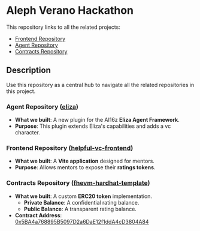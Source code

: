# Aleph Verano Hackathon

This repository links to all the related projects:

- [Frontend Repository](https://github.com/DavidZapataOh/helpful-vc-frontend)
- [Agent Repository](https://github.com/tomasCalletce/eliza)
- [Contracts Repository](https://github.com/DavidZapataOh/fhevm-hardhat-template)

## Description

Use this repository as a central hub to navigate all the related repositories in this project.

### Agent Repository ([eliza](https://github.com/tomasCalletce/eliza))
- **What we built**: A new plugin for the AI16z **Eliza Agent Framework**.
- **Purpose**: This plugin extends Eliza's capabilities and adds a vc character.

### Frontend Repository ([helpful-vc-frontend](https://github.com/DavidZapataOh/helpful-vc-frontend))
- **What we built**: A **Vite application** designed for mentors.
- **Purpose**: Allows mentors to expose their **ratings tokens**.

### Contracts Repository ([fhevm-hardhat-template](https://github.com/DavidZapataOh/fhevm-hardhat-template))
- **What we built**: A custom **ERC20 token** implementation.
  - **Private Balance**: A confidential rating balance.
  - **Public Balance**: A transparent rating balance.
- **Contract Address**: [0x5BA4a768895B5097D2a6DaE12f1ddA4cD3804A84](https://sepolia.etherscan.io/address/0x5BA4a768895B5097D2a6DaE12f1ddA4cD3804A84)

